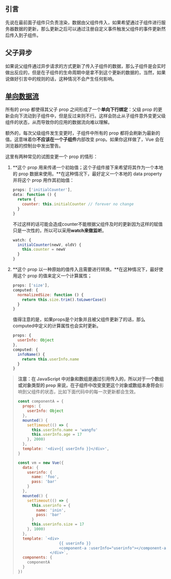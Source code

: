 ## 引言

先说在最前面子组件只负责渲染，数据由父组件传入，如果希望通过子组件进行服务器数据的更新，那么更新之后可以通过注册自定义事件触发父组件的事件更新然后传入到子组件。

## 父子异步

如果说父组件通过异步请求的方式更新了传入子组件的数据，那么子组件是会实时做出反应的，但是在子组件的生命周期中是拿不到这个更新的数据的，当然，如果说做好引言中的规则的话，这种情况不会产生任何影响。

## [单向数据流](https://cn.vuejs.org/v2/guide/components-props.html#单向数据流)

所有的 prop 都使得其父子 prop 之间形成了一个**单向下行绑定**：父级 prop 的更新会向下流动到子组件中，但是反过来则不行。这样会防止从子组件意外变更父级组件的状态，从而导致你的应用的数据流向难以理解。

额外的，每次父级组件发生变更时，子组件中所有的 prop 都将会刷新为最新的值。这意味着你**不应该在一个子组件**内部改变 prop。如果你这样做了，Vue 会在浏览器的控制台中发出警告。

这里有两种常见的试图变更一个 prop 的情形：

1. **这个 prop 用来传递一个初始值；这个子组件接下来希望将其作为一个本地的 prop 数据来使用。**在这种情况下，最好定义一个本地的 data property 并将这个 prop 用作其初始值：

   ```js
   props: ['initialCounter'],
   data: function () {
     return {
       counter: this.initialCounter	// forever no change
     }
   }
   ```

   不过这样的话可能会造成counter不能根据父组件及时的更新因为这样的赋值只是一次性的，所以可以采用**watch来做监听**。

   ```js
   watch: {
     initialCounter(newV, oldV) {
       this.counter = newV
     }
   }
   ```

2. **这个 prop 以一种原始的值传入且需要进行转换。**在这种情况下，最好使用这个 prop 的值来定义一个计算属性；

   ```js
   props: ['size'],
   computed: {
     normalizedSize: function () {
       return this.size.trim().toLowerCase()
     }
   }
   ```

   值得注意的是，如果props是个对象并且被父组件更新了的话，那么computed中定义的计算属性也会实时更新。

   ```js
   props: {
     userInfo: Object
   },
   computed: {
     infoName() {
       return this.userInfo.name
     }
   }
   ```

> **注意：**在 JavaScript 中对象和数组是通过引用传入的，所以对于一个数组或对象类型的 prop 来说，在子组件中改变变更这个对象或数组本身**将会**影响到父组件的状态，比如下面代码中的每一次更新都会生效。
>
> ```js
> const componentA = {
>   props: {
>     userInfo: Object
>   },
>   mounted() {
>     setTimeout(() => {
>       this.userInfo.name = 'wangfu'
>       this.userInfo.age = 17
>     }, 2000)
>   },
>   template: '<div>{{ userInfo }}</div>',
> }
> 
> const vm = new Vue({
>   data: {
>     userinfo: {
>       name: 'foo',
>       pass: 'bar'
>     }
>   },
>   mounted() {
>     setTimeout(() => {
>       this.userinfo = {
>         name: 'inin',
>         pass: 'bar'
>       }
>       this.userinfo.size = 17
>     }, 1000)
>   },
>   template: `<div>
>               	{{ userinfo }}
>               	<component-a :userInfo="userinfo"></component-a>
>               </div>`,
>   components: {
>     componentA
>   }
> })
> ```



